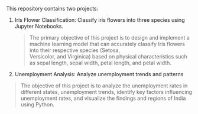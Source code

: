 This repository contains two projects:

1. Iris Flower Classification: Classify iris flowers into three species using Jupyter Notebooks.
   > The primary objective of this project is to design and implement a machine learning model that can accurately classify Iris flowers into their respective species (Setosa,     
 Versicolor, and Virginica) based on physical characteristics such as sepal length, sepal width, petal length, and petal width.
   
2. Unemployment Analysis: Analyze unemployment trends and patterns 
  > The objective of this project is to analyze the unemployment rates in different states, unemployment trends, identify key factors influencing unemployment rates, and visualize the findings and regions of India using Python. 

